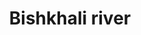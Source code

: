---
title: "Bishkhali river"
title_bn: "বিশখালি নদী"
description: "It originates from burisshor river of barishal.It covered the area of jhalkhati upazilla,create a huge turn over and gain started to flow toward south Bay-Of-Bengal.The length of the river is 96km."
---